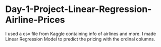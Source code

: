 # Day-1-Project-Linear-Regression-Airline-Prices
I used a csv file from Kaggle containing info of airlines and more. I made Linear Regression Model to predict the pricing with the ordinal columns. 
